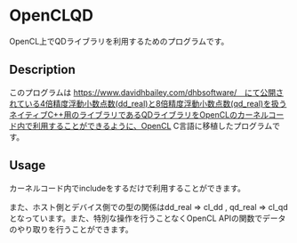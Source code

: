 # OpenCLQD
OpenCL上でQDライブラリを利用するためのプログラムです。

## Description
このプログラムは https://www.davidhbailey.com/dhbsoftware/　にて公開されている4倍精度浮動小数点数(dd_real)と8倍精度浮動小数点数(qd_real)を扱うネイティブC++用のライブラリであるQDライブラリをOpenCLのカーネルコード内で利用することができるように、OpenCL C言語に移植したプログラムです。

## Usage
カーネルコード内でincludeをするだけで利用することができます。

また、ホスト側とデバイス側での型の関係はdd_real => cl_dd , qd_real => cl_qd　となっています。また、特別な操作を行うことなくOpenCL APIの関数でデータのやり取りを行うことができます。
